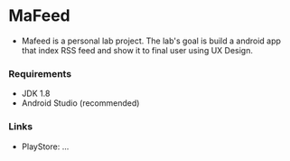 # MaFeed
  + Mafeed is a personal lab project. The lab's goal is build a android app that index RSS feed and show it to final user using UX Design.

### Requirements
  + JDK 1.8
  + Android Studio (recommended)

### Links
  + PlayStore: ...
  

